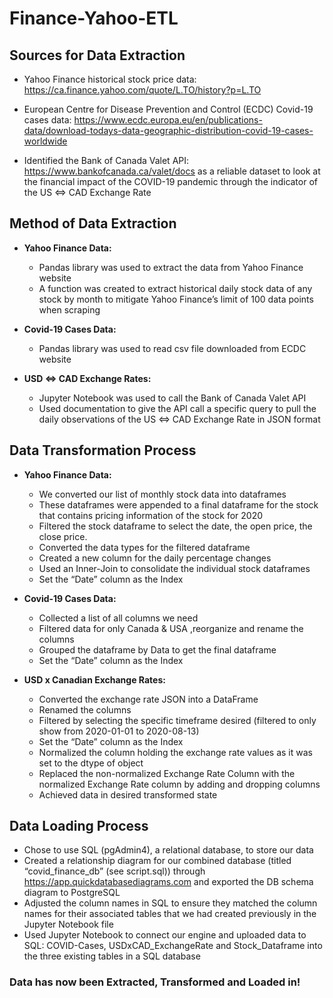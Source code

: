 # Finance-Yahoo-ETL


## Sources for Data Extraction
- Yahoo Finance historical stock price data: https://ca.finance.yahoo.com/quote/L.TO/history?p=L.TO

- European Centre for Disease Prevention and Control (ECDC) Covid-19 cases data: https://www.ecdc.europa.eu/en/publications-data/download-todays-data-geographic-distribution-covid-19-cases-worldwide

- Identified the Bank of Canada Valet API: https://www.bankofcanada.ca/valet/docs as a reliable dataset to look at the financial impact of the COVID-19 pandemic through the indicator of the US <=> CAD Exchange Rate


## Method of Data Extraction
- **Yahoo Finance Data:**  
    - Pandas library was used to extract the data from Yahoo Finance website
    - A function was created to extract historical daily stock data of any stock by month to mitigate Yahoo Finance’s limit of 100 data points when scraping

- **Covid-19 Cases Data:**
    - Pandas library was used to read csv file downloaded from ECDC website

- **USD <=> CAD Exchange Rates:**
    - Jupyter Notebook was used to call the Bank of Canada Valet API
    - Used documentation to give the API call a specific query to pull the daily observations of the  US <=> CAD Exchange Rate in JSON format


## Data Transformation Process

- **Yahoo Finance Data:** 
    - We converted our list of monthly stock data into dataframes 
    - These dataframes were appended to a final dataframe for the stock that contains pricing information of the stock for 2020 
    - Filtered the stock dataframe to select the date, the open price, the close price. 
    - Converted the data types for the filtered dataframe 
    - Created a new column for the daily percentage changes 
    - Used an Inner-Join to consolidate  the individual stock dataframes
    - Set the “Date” column as the Index
	
- **Covid-19 Cases Data:**
    - Collected a list of all columns we need
    - Filtered data for only Canada & USA ,reorganize and rename the columns
    - Grouped the dataframe by Data to get the final dataframe
    - Set the “Date” column as the Index

- **USD x Canadian Exchange Rates:**
    - Converted the exchange rate JSON into a DataFrame
    - Renamed the columns
    - Filtered by selecting the specific timeframe desired (filtered to only show from 2020-01-01 to 2020-08-13)
    - Set the “Date” column as the Index
    - Normalized the column holding the exchange rate values as it was set to the dtype of object 
    - Replaced the non-normalized Exchange Rate Column with the normalized Exchange Rate column by adding and dropping columns
    - Achieved data in desired transformed state

## Data Loading Process

- Chose to use SQL (pgAdmin4), a relational database, to store our data
- Created a relationship diagram for our combined database (titled “covid_finance_db” (see script.sql)) through https://app.quickdatabasediagrams.com and exported the DB schema diagram to PostgreSQL
- Adjusted the column names in SQL to ensure they matched the column names for their associated tables that we had created previously in the Jupyter Notebook file
- Used Jupyter Notebook to connect our engine and uploaded data to SQL: COVID-Cases, USDxCAD_ExchangeRate and Stock_Dataframe into the three existing tables in a SQL database


### **Data has now been Extracted, Transformed and Loaded in!**



